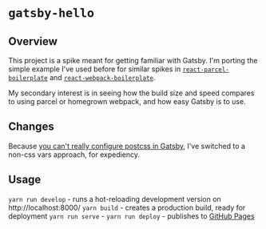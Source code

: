 # `gatsby-hello`

## Overview

This project is a spike meant for getting familiar with Gatsby. I'm porting the simple example I've used before for similar spikes in [`react-parcel-boilerplate`](https://github.com/debradley/react-parcel-boilerplate) and [`react-webpack-boilerplate`](https://github.com/debradley/react-webpack-boilerplate).

My secondary interest is in seeing how the build size and speed compares to using parcel or homegrown webpack, and how easy Gatsby is to use.

## Changes

Because [you can't really configure postcss in Gatsby](https://github.com/gatsbyjs/gatsby/issues/3284), I've switched to a non-css vars approach, for expediency.

## Usage

`yarn run develop` - runs a hot-reloading development version on http://localhost:8000/
`yarn build` - creates a production build, ready for deployment
`yarn run serve` -
`yarn run deploy` - publishes to [GitHub Pages](https://debradley.github.io/react-gatsby/)
